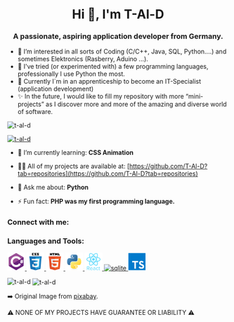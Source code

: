 <h1 align="center">Hi 👋, I'm T-Al-D</h1>
<h3 align="center">A passionate, aspiring application developer from Germany.</h3>

- 👀 I’m interested in all sorts of Coding (C/C++, Java, SQL, Python....) and sometimes Elektronics (Rasberry, Aduino ...).
- 🌱 I've tried (or experimented with) a few programming languages, professionally I use Python the most.
- :blue_book: Currently I´m in an apprenticeship to become an IT-Specialist (application development)
- ✨ In the future, I would like to fill my repository with more “mini-projects” as I discover more and more of the amazing and diverse world of software.
  
<p align="left"> <img src="https://komarev.com/ghpvc/?username=t-al-d&label=Profile%20views&color=0e75b6&style=flat" alt="t-al-d" /> </p>

<p align="left"> <a href="https://github.com/ryo-ma/github-profile-trophy"><img src="https://github-profile-trophy.vercel.app/?username=t-al-d" alt="t-al-d" /></a> </p>

- 🌱 I’m currently learning: **CSS Animation**

- 👨‍💻 All of my projects are available at: [https://github.com/T-Al-D?tab=repositories](https://github.com/T-Al-D?tab=repositories)

- 💬 Ask me about: **Python**

- ⚡ Fun fact: **PHP was my first programming language.**

<h3 align="left">Connect with me:</h3>
<p align="left">
</p>

<h3 align="left">Languages and Tools:</h3>
<p align="left"> <a href="https://www.w3schools.com/cs/" target="_blank" rel="noreferrer"> <img src="https://raw.githubusercontent.com/devicons/devicon/master/icons/csharp/csharp-original.svg" alt="csharp" width="40" height="40"/> </a> <a href="https://www.w3schools.com/css/" target="_blank" rel="noreferrer"> <img src="https://raw.githubusercontent.com/devicons/devicon/master/icons/css3/css3-original-wordmark.svg" alt="css3" width="40" height="40"/> </a> <a href="https://www.w3.org/html/" target="_blank" rel="noreferrer"> <img src="https://raw.githubusercontent.com/devicons/devicon/master/icons/html5/html5-original-wordmark.svg" alt="html5" width="40" height="40"/> </a> <a href="https://nodejs.org" target="_blank" rel="noreferrer"> <img src="https://raw.githubusercontent.com/devicons/devicon/master/icons/python/python-original.svg" alt="python" width="40" height="40"/> </a> <a href="https://reactjs.org/" target="_blank" rel="noreferrer"> <img src="https://raw.githubusercontent.com/devicons/devicon/master/icons/react/react-original-wordmark.svg" alt="react" width="40" height="40"/> </a> <a href="https://www.sqlite.org/" target="_blank" rel="noreferrer"> <img src="https://www.vectorlogo.zone/logos/sqlite/sqlite-icon.svg" alt="sqlite" width="40" height="40"/> </a> <a href="https://www.typescriptlang.org/" target="_blank" rel="noreferrer"> <img src="https://raw.githubusercontent.com/devicons/devicon/master/icons/typescript/typescript-original.svg" alt="typescript" width="40" height="40"/> </a> </p>

<p><img align="left" src="https://github-readme-stats.vercel.app/api/top-langs?username=t-al-d&show_icons=true&locale=en&layout=compact" alt="t-al-d" /></p>

<p>&nbsp;<img align="center" src="https://github-readme-stats.vercel.app/api?username=t-al-d&show_icons=true&locale=en" alt="t-al-d" /></p>




:arrow_right: Original Image from [pixabay](https://pixabay.com/illustrations/futuristic-brain-cyborg-technology-8789975/).

⚠️ NONE OF MY PROJECTS HAVE GUARANTEE OR LIABILITY ⚠️ 
<!---
T-Al-D/T-Al-D is a ✨ special ✨ repository because its `README.md` (this file) appears on your GitHub profile.
You can click the Preview link to take a look at your changes.
--->
